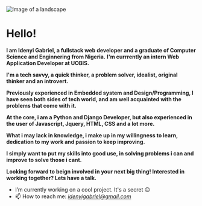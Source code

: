 ![Image of a landscape](https://newevolutiondesigns.com/images/freebies/4k-wallpaper-3.jpg)

# Hello!

**I am Idenyi Gabriel, a fullstack web developer and a graduate of Computer Science and Enginnering from Nigeria.**
**I'm currrently an intern Web Application Developer at UOBIS.**

**I'm a tech savvy, a quick thinker, a problem solver, idealist, original thinker and an introvert.**

**Previously experienced in Embedded system and Design/Programming, I have seen both sides of tech world, and am well acquainted with the problems that come with it.**

**At the core, i am a Python and Django Developer, but also experienced in the user of Javascript, Jquery, HTML, CSS and a lot more.**

**What i may lack in knowledge, i make up in my willingness to learn, dedication to my work and passion to keep improving.**

**I simply want to put my skills into good use, in solving problems i can and improve to solve those i cant.**

**Looking forward to beign involved in your next big thing! Interested in working together? Lets have a talk.**

- I’m currently working on a cool project. It's a secret :wink:
- 📫 How to reach me: *idenyigabriel@gmail.com*
